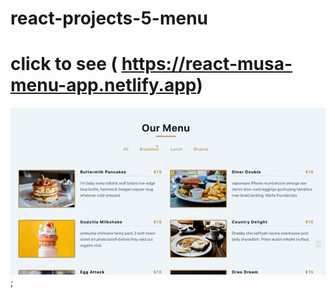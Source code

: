 # react-projects-5-menu

# click to see ( https://react-musa-menu-app.netlify.app)

![](./menu.png);
